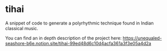 # tihai
A snippet of code to generate a polyrhythmic technique found in Indian classical music.

You can find an in depth description of the project here: https://unequaled-seashore-b6e.notion.site/tihai-99ed48d6c10d4acfa361a3f3e05a4d2a
